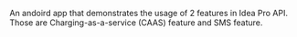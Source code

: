 An andoird app that demonstrates the usage of 2 features in Idea Pro API. Those are Charging-as-a-service (CAAS) feature and SMS feature.

